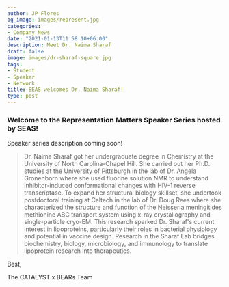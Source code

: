 ```yaml
---
author: JP Flores
bg_image: images/represent.jpg
categories:
- Company News
date: "2021-01-13T11:58:10+06:00"
description: Meet Dr. Naima Sharaf
draft: false
image: images/dr-sharaf-square.jpg
tags:
- Student
- Speaker
- Network
title: SEAS welcomes Dr. Naima Sharaf!
type: post
---
```


### Welcome to the Representation Matters Speaker Series hosted by SEAS!
</p>

Speaker series description coming soon!

 </p>

> Dr. Naima Sharaf got her undergraduate degree in Chemistry at the University of North Carolina-Chapel Hill. She carried out her Ph.D. studies at the University of Pittsburgh in the lab of Dr. Angela Gronenborn where she used fluorine solution NMR to understand inhibitor-induced conformational changes with HIV-1 reverse transcriptase. To expand her structural biology skillset, she undertook postdoctoral training at Caltech in the lab of Dr. Doug Rees where she characterized the structure and function of the Neisseria meningitides methionine ABC transport system using x-ray crystallography and single-particle cryo-EM. This research sparked Dr. Sharaf's current interest in lipoproteins, particularly their roles in bacterial physiology and potential in vaccine design.  Research in the Sharaf Lab bridges biochemistry, biology, microbiology, and immunology to translate lipoprotein research into therapeutics. 




Best,

The CATALYST x BEARs Team
</p>
